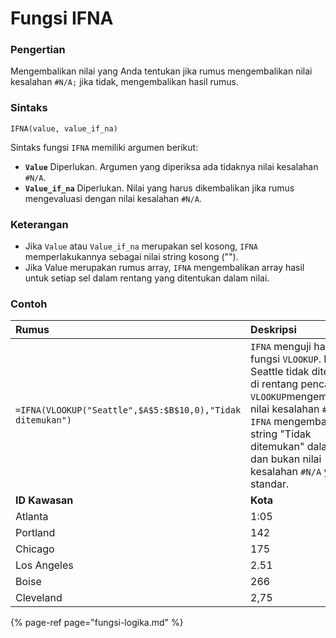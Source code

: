 # Fungsi IFNA

### Pengertian

Mengembalikan nilai yang Anda tentukan jika rumus mengembalikan nilai kesalahan `#N/A;` jika tidak, mengembalikan hasil rumus.

### Sintaks

```text
IFNA(value, value_if_na)
```

Sintaks fungsi `IFNA` memiliki argumen berikut:

* **`Value`**    Diperlukan. Argumen yang diperiksa ada tidaknya nilai kesalahan `#N/A`.
* **`Value_if_na`**    Diperlukan. Nilai yang harus dikembalikan jika rumus mengevaluasi dengan nilai kesalahan `#N/A`.

### Keterangan

* Jika `Value` atau `Value_if_na` merupakan sel kosong, `IFNA` memperlakukannya sebagai nilai string kosong \(""\).
* Jika Value merupakan rumus array, `IFNA` mengembalikan array hasil untuk setiap sel dalam rentang yang ditentukan dalam nilai.

### Contoh

| **Rumus** | **Deskripsi** | **Hasil** |
| :--- | :--- | :--- |
| `=IFNA(VLOOKUP("Seattle",$A$5:$B$10,0),"Tidak ditemukan")` | `IFNA` menguji hasil fungsi `VLOOKUP`. Karena Seattle tidak ditemukan di rentang pencarian, `VLOOKUP`mengembalikan nilai kesalahan `#N/A`. `IFNA` mengembalikan string "Tidak ditemukan" dalam sel dan bukan nilai kesalahan `#N/A` yang standar. | Tidak ditemukan |
| **ID Kawasan** | **Kota** |  |
| Atlanta | 1:05 |  |
| Portland | 142 |  |
| Chicago | 175 |  |
| Los Angeles | 2.51 |  |
| Boise | 266 |  |
| Cleveland | 2,75 |  |

{% page-ref page="fungsi-logika.md" %}

